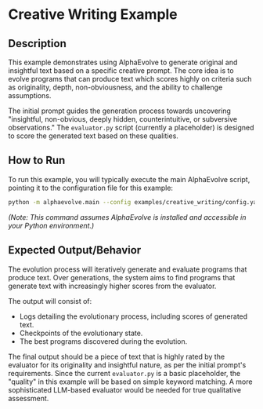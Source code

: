 # Creative Writing Example

## Description

This example demonstrates using AlphaEvolve to generate original and insightful text based on a specific creative prompt. The core idea is to evolve programs that can produce text which scores highly on criteria such as originality, depth, non-obviousness, and the ability to challenge assumptions.

The initial prompt guides the generation process towards uncovering "insightful, non-obvious, deeply hidden, counterintuitive, or subversive observations." The `evaluator.py` script (currently a placeholder) is designed to score the generated text based on these qualities.

## How to Run

To run this example, you will typically execute the main AlphaEvolve script, pointing it to the configuration file for this example:

```bash
python -m alphaevolve.main --config examples/creative_writing/config.yaml
```

*(Note: This command assumes AlphaEvolve is installed and accessible in your Python environment.)*

## Expected Output/Behavior

The evolution process will iteratively generate and evaluate programs that produce text. Over generations, the system aims to find programs that generate text with increasingly higher scores from the evaluator.

The output will consist of:
- Logs detailing the evolutionary process, including scores of generated text.
- Checkpoints of the evolutionary state.
- The best programs discovered during the evolution.

The final output should be a piece of text that is highly rated by the evaluator for its originality and insightful nature, as per the initial prompt's requirements. Since the current `evaluator.py` is a basic placeholder, the "quality" in this example will be based on simple keyword matching. A more sophisticated LLM-based evaluator would be needed for true qualitative assessment.
